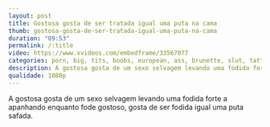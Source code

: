 ```yaml
---
layout: post
title: Gostosa gosta de ser tratada igual uma puta na cama
thumb: gostosa-gosta-de-ser-tratada-igual-uma-puta-na-cama
duration: "09:53"
permalink: /:title
video: https://www.xvideos.com/embedframe/33567077
categories: porn, big, tits, boobs, european, ass, brunette, slut, tattoo, french, la, francaise, perfect, free, beurette, premium, gala, susy, cochonne, porndoe
description: A gostosa gosta de um sexo selvagem levando uma fodida forte a apanhando enquanto fode gostoso, gosta de ser fodida igual uma puta safada.
qualidade: 1080p
---
```

A gostosa gosta de um sexo selvagem levando uma fodida forte a apanhando enquanto fode gostoso, gosta de ser fodida igual uma puta safada.